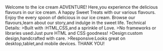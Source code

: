 Welcome to the ice cream ADVENTURE!
Here,you experience the delicious flavours in our ice cream.
A happy Sweet Treats with our various flavours.
Enjoy the every spoon of delicious in our ice cream.
Browse our flavours,learn about our story,and indulge in the sweet life.
Technical Details:
        >Built with :HTML,CSS,and a sprinkle of Love. 
        >No frameworks or libraries used:Just pure HTML and CSS goodness! 
        >Design:custom design,handcrafted with care. 
        >Responsive:Looks great on desktop,tablet,and mobile devices.
  THANK YOU!
